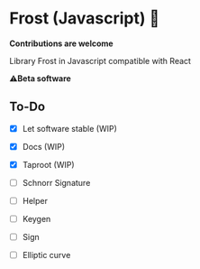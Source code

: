 # Frost (Javascript) 🔑

**Contributions are welcome**

Library Frost in Javascript compatible with React

⚠️**Beta software**

## To-Do

- [x] Let software stable (WIP)
- [x] Docs (WIP)
- [x] Taproot (WIP)
- [ ] Schnorr Signature
- [ ] Helper
- [ ] Keygen
- [ ] Sign
- [ ] Elliptic curve

